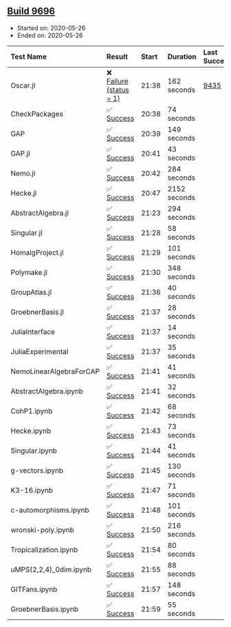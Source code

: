 ## [Build 9696](https://oscarci.mathematik.uni-kl.de/job/oscar/9696/)

* Started on: 2020-05-26
* Ended on: 2020-05-26

| Test Name    | Result | Start | Duration | Last Success | First Failure |
|:-------------|:-------|:------|:---------|:-------------|:--------------|
| Oscar.jl | ❌ [Failure (status = 1)](https://oscarci.mathematik.uni-kl.de/job/oscar/9696/artifact/logs/build-9696/Oscar.jl.log) | 21:38 | 162 seconds | [9435](https://oscarci.mathematik.uni-kl.de/job/oscar/9435/) | [9436](https://oscarci.mathematik.uni-kl.de/job/oscar/9436/) |
| CheckPackages | ✅ [Success](https://oscarci.mathematik.uni-kl.de/job/oscar/9696/artifact/logs/build-9696/CheckPackages.log) | 20:38 | 74 seconds |  |  |
| GAP | ✅ [Success](https://oscarci.mathematik.uni-kl.de/job/oscar/9696/artifact/logs/build-9696/GAP.log) | 20:39 | 149 seconds |  |  |
| GAP.jl | ✅ [Success](https://oscarci.mathematik.uni-kl.de/job/oscar/9696/artifact/logs/build-9696/GAP.jl.log) | 20:41 | 43 seconds |  |  |
| Nemo.jl | ✅ [Success](https://oscarci.mathematik.uni-kl.de/job/oscar/9696/artifact/logs/build-9696/Nemo.jl.log) | 20:42 | 284 seconds |  |  |
| Hecke.jl | ✅ [Success](https://oscarci.mathematik.uni-kl.de/job/oscar/9696/artifact/logs/build-9696/Hecke.jl.log) | 20:47 | 2152 seconds |  |  |
| AbstractAlgebra.jl | ✅ [Success](https://oscarci.mathematik.uni-kl.de/job/oscar/9696/artifact/logs/build-9696/AbstractAlgebra.jl.log) | 21:23 | 294 seconds |  |  |
| Singular.jl | ✅ [Success](https://oscarci.mathematik.uni-kl.de/job/oscar/9696/artifact/logs/build-9696/Singular.jl.log) | 21:28 | 58 seconds |  |  |
| HomalgProject.jl | ✅ [Success](https://oscarci.mathematik.uni-kl.de/job/oscar/9696/artifact/logs/build-9696/HomalgProject.jl.log) | 21:29 | 101 seconds |  |  |
| Polymake.jl | ✅ [Success](https://oscarci.mathematik.uni-kl.de/job/oscar/9696/artifact/logs/build-9696/Polymake.jl.log) | 21:30 | 348 seconds |  |  |
| GroupAtlas.jl | ✅ [Success](https://oscarci.mathematik.uni-kl.de/job/oscar/9696/artifact/logs/build-9696/GroupAtlas.jl.log) | 21:36 | 40 seconds |  |  |
| GroebnerBasis.jl | ✅ [Success](https://oscarci.mathematik.uni-kl.de/job/oscar/9696/artifact/logs/build-9696/GroebnerBasis.jl.log) | 21:37 | 28 seconds |  |  |
| JuliaInterface | ✅ [Success](https://oscarci.mathematik.uni-kl.de/job/oscar/9696/artifact/logs/build-9696/JuliaInterface.log) | 21:37 | 14 seconds |  |  |
| JuliaExperimental | ✅ [Success](https://oscarci.mathematik.uni-kl.de/job/oscar/9696/artifact/logs/build-9696/JuliaExperimental.log) | 21:37 | 35 seconds |  |  |
| NemoLinearAlgebraForCAP | ✅ [Success](https://oscarci.mathematik.uni-kl.de/job/oscar/9696/artifact/logs/build-9696/NemoLinearAlgebraForCAP.log) | 21:41 | 41 seconds |  |  |
| AbstractAlgebra.ipynb | ✅ [Success](https://oscarci.mathematik.uni-kl.de/job/oscar/9696/artifact/logs/build-9696/AbstractAlgebra.ipynb.log) | 21:41 | 32 seconds |  |  |
| CohP1.ipynb | ✅ [Success](https://oscarci.mathematik.uni-kl.de/job/oscar/9696/artifact/logs/build-9696/CohP1.ipynb.log) | 21:42 | 68 seconds |  |  |
| Hecke.ipynb | ✅ [Success](https://oscarci.mathematik.uni-kl.de/job/oscar/9696/artifact/logs/build-9696/Hecke.ipynb.log) | 21:43 | 73 seconds |  |  |
| Singular.ipynb | ✅ [Success](https://oscarci.mathematik.uni-kl.de/job/oscar/9696/artifact/logs/build-9696/Singular.ipynb.log) | 21:44 | 41 seconds |  |  |
| g-vectors.ipynb | ✅ [Success](https://oscarci.mathematik.uni-kl.de/job/oscar/9696/artifact/logs/build-9696/g-vectors.ipynb.log) | 21:45 | 130 seconds |  |  |
| K3-16.ipynb | ✅ [Success](https://oscarci.mathematik.uni-kl.de/job/oscar/9696/artifact/logs/build-9696/K3-16.ipynb.log) | 21:47 | 71 seconds |  |  |
| c-automorphisms.ipynb | ✅ [Success](https://oscarci.mathematik.uni-kl.de/job/oscar/9696/artifact/logs/build-9696/c-automorphisms.ipynb.log) | 21:48 | 101 seconds |  |  |
| wronski-poly.ipynb | ✅ [Success](https://oscarci.mathematik.uni-kl.de/job/oscar/9696/artifact/logs/build-9696/wronski-poly.ipynb.log) | 21:50 | 216 seconds |  |  |
| Tropicalization.ipynb | ✅ [Success](https://oscarci.mathematik.uni-kl.de/job/oscar/9696/artifact/logs/build-9696/Tropicalization.ipynb.log) | 21:54 | 80 seconds |  |  |
| uMPS(2,2,4)_0dim.ipynb | ✅ [Success](https://oscarci.mathematik.uni-kl.de/job/oscar/9696/artifact/logs/build-9696/uMPS-2-2-4-_0dim.ipynb.log) | 21:55 | 88 seconds |  |  |
| GITFans.ipynb | ✅ [Success](https://oscarci.mathematik.uni-kl.de/job/oscar/9696/artifact/logs/build-9696/GITFans.ipynb.log) | 21:57 | 148 seconds |  |  |
| GroebnerBasis.ipynb | ✅ [Success](https://oscarci.mathematik.uni-kl.de/job/oscar/9696/artifact/logs/build-9696/GroebnerBasis.ipynb.log) | 21:59 | 55 seconds |  |  |
